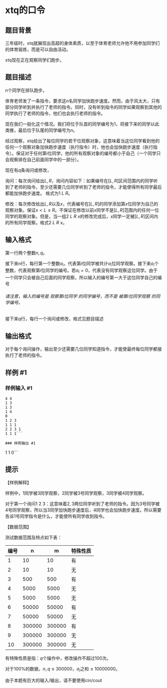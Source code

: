 # xtq的口令

## 题目背景

三年级时，xtq就展现出高超的身体素质，以至于体育老师允许他不用参加同学们的体育锻炼，而是可以自由活动。

xtq现在正在观察同学们跑步。

## 题目描述

$n$个同学在排队跑步。

体育老师发了一条指令，要求这$n$名同学加快跑步速度。然而，由于风太大，只有部分同学听到并执行了老师的指令。同时，没有听到指令的同学如果观察到其他的同学执行了老师的指令，他们也会执行老师的指令。

现在我们一般化这个情况。我们将位于队首的同学编号为$1$，将接下来的同学以此类推，最后位于队尾的同学编号为$n$。

经过观察，xtq给出了每位同学的若干位观察对象，这意味着当这位同学看到他的任何一个观察对象加快跑步速度（执行指令）时，他也会加快跑步速度（执行指令）。保证对于任何第i位同学，他的所有观察对象的编号都小于自己（一个同学只会观察排在自己前面同学中的一部分）。

现在有$q$条询问或修改，

询问：每次询问给出$L,R$，询问内容如下：如果编号在$[L,R]$区间范围内的同学听到了老师的指令，至少还需要几位同学听到了老师的指令，才能使得所有同学最后都能加快跑步速度。 格式为$1$ $L$ $R$。

修改：每次修改给出$L,R$以及$x$，代表编号在$[L,R]$的同学添加第$x$位同学为自己的观察对象。保证$x<L\le R$。不保证在修改以前$x$同学不是$[L,R]$范围内的任何一位同学的观察对象。但是，当一组$2$ $L$ $R$ $x$的修改完成后，$x$同学一定被$[L,R]$区间内的所有同学观察。格式$2$ $L$ $R$ $x$。

## 输入格式

第一行两个整数$n,q$。

接下来n行，每行第一个整数$a_i$，代表第$i$位同学被共计$a_i$位同学观察。接下来$a_i$个整数，代表观察第$i$位同学的编号。若$a_i=0$，代表没有同学观察这位同学。由于一个同学只会被自己后面的同学观察，所以输入的编号第一大于这位同学自己的编号

###### 请注意，输入的编号是 观察第$i$位同学 的同学编号，而不是 被第$i$位同学观察 的同学编号。

接下来$q$行，每行一个询问或修改，格式见题目描述

## 输出格式

对于每个询问操作，输出至少还需要几位同学知道指令，才能使最终每位同学都接执行了老师的指令。

## 样例 #1

### 样例输入 #1
```
4 4
1 3
1 3
1 4
0
1 2 3
1 1 1
2 2 3 1
1 1 1```

### 样例输出 #1

```
1
1
0```

## 提示

【样例解释】

样例中，$1$同学被$3$同学观察，$2$同学被$3$号同学观察，$3$同学被$4$同学观察。

对于第一个询问$1$ $2$ $3$：这意味着$2,3$两位同学听到了老师的指令。因为$3$号同学被$4$号同学观察，所以当$3$同学加快跑步速度后，$4$同学也会加快跑步速度。所以需要告诉$1$号同学指令是什么，才能使所有同学收到指令。

【数据范围】

测试数据范围及特点如下表：

|编号|n|m|特殊性质|
| ------ | ------ | ------ | ------ |
|1|10|10|有|
|2|10|10|无|
|3|500|500|有|
|4|5000|5000|无|
|5|5000|5000|无|
|6|50000|50000|有|
|7|50000|50000|无|
|8|300000|300000|有|
|9|300000|300000|无|
|10|300000|300000|无|

有特殊性质是指：$q$个操作中，修改操作不超过$100$次。

对于$100\%$的数据，$n,q\le 300000$，$a_i$之和$\le 10000000$。

由于本题有巨大的输入/输出，请不要使用cin/cout
